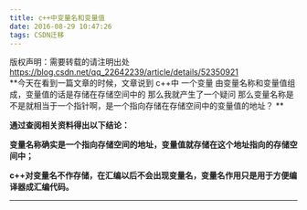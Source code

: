 ```yaml
---
title: c++中变量名和变量值
date: 2016-08-29 10:47:26
tags: CSDN迁移
---
```

 版权声明：需要转载的请注明出处 https://blog.csdn.net/qq_22642239/article/details/52350921   
   **今天在看到一篇文章的时候，文章说到 c++中 一个变量 由变量名称和变量值组成，变量值的话是存储在存储空间中的 那么我就产生了一个疑问 那么变量名称是不是就相当于一个指针啊，是一个指向存储在存储空间中的变量值的地址？ **

 **通过查阅相关资料得出以下结论：**

 **变量名称确实是一个指向存储空间的地址，变量值就存储在这个地址指向的存储空间中；**

 **c++对变量名不作存储，在汇编以后不会出现变量名，变量名作用只是用于方便编译器成汇编代码。**

 ****** **

   
 